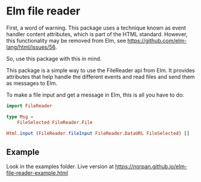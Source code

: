 # Elm file reader

First, a word of warning. This package uses a technique known as
event handler content attributes, which is part of the HTML standard.
However, this functionality may be removed from Elm,
see https://github.com/elm-lang/html/issues/56.

So, use this package with this in mind.

This package is a simple way to use the FileReader api from Elm.
It provides attributes that help handle the different events and read files
and send them as messages to Elm.

To make a file input and get a message in Elm, this is all you have to do:

```Elm
import FileReader

type Msg =
    FileSelected FileReader.File

Html.input (FileReader.fileInput FileReader.DataURL FileSelected) []
```

## Example
Look in the examples folder. Live version at https://norpan.github.io/elm-file-reader-example.html

